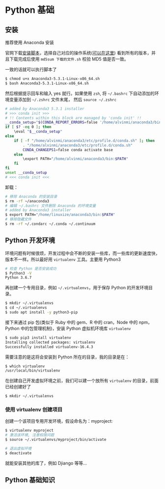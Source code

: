 # Python 基础

## 安装

推荐使用 Anaconda 安装

官网下载[安装脚本](https://www.anaconda.com/distribution/)，选择自己对应的操作系统([可以在这里](https://repo.anaconda.com/archive/)) 看到所有的版本，并且下载完成后使用 `md5sum 下载的文件.sh` 校验 MD5 值是否一致。

一致的话就可以执行脚本了

```bash
$ chmod u+x Anaconda3-5.3.1-Linux-x86_64.sh
$ bash Anaconda3-5.3.1-Linux-x86_64.sh
```

然后根据提示回车和输入 yes 就行。如果使用 `zsh`, 将 `~/.bashrc` 下自动添加的环境变量添加到 `~/.zshrc` 文件末尾， 然后 `source ~/.zshrc`

```bash
# added by Anaconda3 5.3.1 installer
# >>> conda init >>>
# !! Contents within this block are managed by 'conda init' !!
__conda_setup="$(CONDA_REPORT_ERRORS=false '/home/alvinmi/anaconda3/bin/conda' shell.bash hook 2> /dev/null)"
if [ $? -eq 0 ]; then
    \eval "$__conda_setup"
else
    if [ -f "/home/alvinmi/anaconda3/etc/profile.d/conda.sh" ]; then
        . "/home/alvinmi/anaconda3/etc/profile.d/conda.sh"
        CONDA_CHANGEPS1=false conda activate base
    else
        \export PATH="/home/alvinmi/anaconda3/bin:$PATH"
    fi
fi
unset __conda_setup
# <<< conda init <<<
```

卸载：

```bash
# 移除 Anaconda 的安装目录
$ rm -rf ~/anaconda3
# 编辑 ~/.bashrc 文件删除 Anaconda 的环境变量
# added by Anaconda3 installer
$ export PATH="/home/linuxize/anaconda3/bin:$PATH"
# 移除隐藏文件
$ rm -rf ~/.condarc ~/.conda ~/.continuum
```

## Python 开发环境

环境问题有时候很烦，开发过程中会不断的安装一些库，而一些库的更新速度快，版本不一样。所以最好用 `virtualenv` 工具。主要用 Python3

```bash
# 检查 Python 是否安装成功
$ Python3 -V
Python 3.6.7
```

再创建一个专用目录，例如 `~/.virtualenvs`，用于保存 Python 的开发环境目录。

```bash
$ mkdir ~/.virtualenvs
$ cd ~/.virtualenvs
$ sudo apt install -y python3-pip
```

接下来通过 pip 包(类似于 Ruby 中的 gem、R 中的 cran，Node 中的 npm，Python 中的包管理机制)，安装 Python 虚拟机环境库 `virtualenv`

```bash
$ sudo pip3 install virtualenv
Installing collected packages: virtualenv
Successfully installed virtualenv-16.4.3
```

需要注意的是这将会安装到 Python 所在的目录，我的目录是在：

```zsh
$ which virtualenv
/usr/local/bin/virtualenv
```

在创建自己开发虚拟环境之前，我们可以建一个放所有 `virtualenv` 的目录，前面已经创建好了

```zsh
$ mkdir ~/.virtualenvs
```

### 使用 virtualenv 创建项目

创建一个该项目专用开发环境，假设命名为：myproject:

```bash
$ virtualenv myproject
# 激活该环境, 注意权限问题
$ source ~/.virtualenvs/myproject/bin/activate

# 退出虚拟环境
$ deactivate
```

就能安装其他的库了，例如 Djiango 等等...

## Python 基础知识
